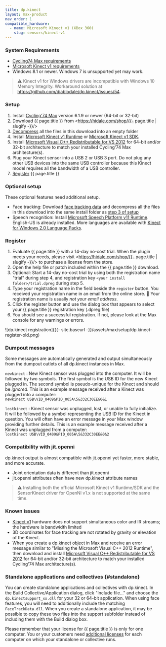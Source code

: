```yaml
---
title: dp.kinect
layout: max-product
nav_order: 1
compatible_hardware:
  - name: Microsoft Kinect v1 (XBox 360)
    slug: sensors/kinect-v1
---
```


### System Requirements

* [Cycling74 Max requirements](https://cycling74.com/products/max)
* [Microsoft Kinect v1 requirements](https://learn.microsoft.com/en-us/previous-versions/windows/kinect-1.8/hh855359(v=ieb.10))
* Windows 8.1 or newer. Windows 7 is unsupported yet may work.

> :warning: Kinect v1 for Windows drivers are incompatible with Windows 10
> Memory Integrity. Workaround solution at <https://github.com/diablodale/dp.kinect/issues/54>.

### Setup

1. Install [Cycling'74 Max](https://cycling74.com/downloads/) version 6.1.9 or newer (64-bit or 32-bit)
2. Download {{ page.title }} from <https://hidale.com/shop/{{- page.title | slugify -}}/>
3. [Decompress](https://support.microsoft.com/en-us/help/14200/windows-compress-uncompress-zip-files)
   all the files in this download into an empty folder
4. Install [Microsoft Kinect v1 Runtime](https://www.microsoft.com/en-ca/download/details.aspx?id=40277)
   or [Microsoft Kinect v1 SDK](https://www.microsoft.com/en-us/download/details.aspx?id=40278).
5. Install [Microsoft Visual C++ Redistributable for VS 2012](https://www.microsoft.com/download/details.aspx?id=30679)
   for 64-bit and/or 32-bit architecture to match your installed Cycling'74 Max architecture(s).
6. Plug your Kinect sensor into a USB 2 or USB 3 port. Do not plug any other USB devices into the same USB
   controller because this Kinect model requires all the bandwidth of a USB controller.
7. [Register](#register) {{ page.title }}

### Optional setup

These optional features need additional setup.

* Face tracking: Download [face tracking data](http://hidale.com/shop/dp-kinect/#download)
  and decompress all the files in this download into the same install folder
  as [step 3 of setup](#setup)
* Speech recognition: Install
  [Microsoft Speech Platform v11 Runtime](https://www.microsoft.com/en-us/download/details.aspx?id=27225). English-US is already installed. More languages are available with [Kinect for Windows 2.0 Language Packs](https://www.microsoft.com/en-us/download/details.aspx?id=43662).

### Register

1. Evaluate {{ page.title }} with a 14-day no-cost trial. When the plugin meets your needs,
   please visit <https://hidale.com/shop/{{- page.title | slugify -}}/>
   to purchase a license from the store.
2. Open the help file or patch included within the {{ page.title }} download.
3. Optional: Start a 14-day no-cost trial by using both the registration name "trial"
   during step 4, and registration key `<your install folder>/trial.dpreg` during step 5.
4. Type your registration name in the field beside the `register` button. You
   received your registration name in an email from the online store.
   🧐 Your registration name is usually _not your email address_.
5. Click the register button and use the dialog box that appears to select
   your {{ page.title }} registration key (.dpreg file)
6. You should see a successful registration. If not, please look at the Max console
   for any warnings or errors.

![dp.kinect registration]({{- site.baseurl -}}/assets/max/setup/dp.kinect-register-old.png)

### Dumpout messages

Some messages are automatically generated and output simultaneously from the dumpout
outlets of all dp.kinect instances in Max.

`newkinect`
: New Kinect sensor was plugged into the computer. It will be followed by two symbols.
  The first symbol is the USB ID for the new Kinect plugged in. The second symbol is
  pseudo-unique for the Kinect and should be *ignored*. This is an example
  message received after a Kinect was plugged into a computer:  
  `newkinect USB\VID_0409&PID_005A\5&332C30EE&0&1`

`lostkinect`
: Kinect sensor was unplugged, lost, or unable to fully initialize. It will be followed by a
  symbol representing the USB ID for the Kinect in question. You will often have an error message
  in your Max window providing further details. This is an example message received after
  a Kinect was unplugged from a computer:  
  `lostkinect USB\VID_0409&PID_005A\5&332C30EE&0&2`

### Compatibility with jit.openni

dp.kinect output is almost compatible with jit.openni yet faster, more stable, and more accurate.

* Joint orientation data is different than jit.openni
* jit.openni attributes often have new dp.kinect attribute names

> :warning: Installing both the official Microsoft Kinect v1 Runtime/SDK and the SensorKinect driver
> for OpenNI v1.x is not supported at the same time.

### Known issues

* [Kinect v1](../_hardware/sensors/kinect-v1.md) hardware does not support simultaneous
  color and IR streams; the hardware is bandwidth limited
* 3D coordinates for face tracking are not rotated by gravity or elevation of the Kinect.
* When you create a dp.kinect object in Max and receive an error message similar to
  "Missing the Microsoft Visual C++ 2012 Runtime", then download and install
  [Microsoft Visual C++ Redistributable for VS 2012](https://www.microsoft.com/download/details.aspx?id=30679)
  for 64-bit and/or 32-bit architecture to match your installed Cycling'74 Max architecture(s).

### Standalone applications and collectives {#standalone}

You can create standalone applications and collectives with dp.kinect.
In the Build Collective/Application dialog, click "Include file..." and choose the
`dp.kinectsupport_xx.dll` for your 32 or 64-bit application. When using face features,
you will need to additionally include the matching `FaceTrackData.dll`.
When you create a standalone application, it may be possible to copy these two files
into the support subfolder instead of including them with the Build dialog box.

Please remember that your license for {{ page.title }} is only for one computer. You or your customers need
<a href="https://hidale.com/shop/{{- page.title | slugify -}}/">additional licenses</a> for each computer
on which your standalone or collective runs.
